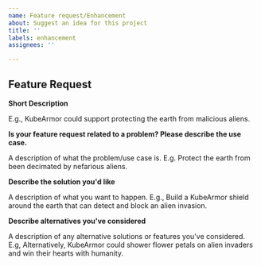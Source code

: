 ```yaml
---
name: Feature request/Enhancement
about: Suggest an idea for this project
title: ''
labels: enhancement
assignees: ''

---
```


## Feature Request

**Short Description**

E.g., KubeArmor could support protecting the earth from malicious aliens.

**Is your feature request related to a problem? Please describe the use case.**

A description of what the problem/use case is. E.g. Protect the earth from been decimated by nefarious aliens.

**Describe the solution you'd like**

A description of what you want to happen. E.g., Build a KubeArmor shield around the earth that can detect and block an alien invasion.

**Describe alternatives you've considered**

A description of any alternative solutions or features you've considered. E.g, Alternatively, KubeArmor could shower flower petals on alien invaders and win their hearts with humanity.

